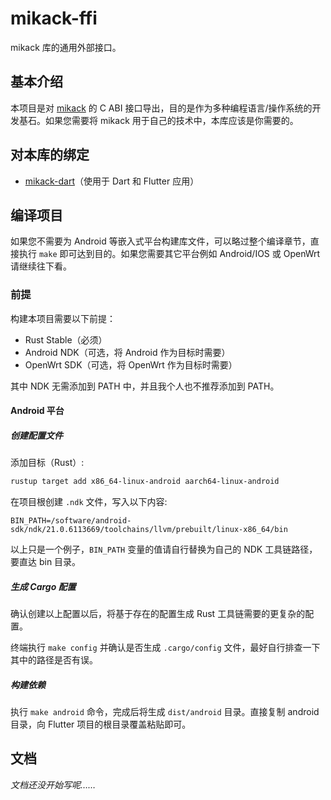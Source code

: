 # mikack-ffi

mikack 库的通用外部接口。

## 基本介绍

本项目是对 [mikack](https://github.com/Hentioe/mikack) 的 C ABI 接口导出，目的是作为多种编程语言/操作系统的开发基石。如果您需要将 mikack 用于自己的技术中，本库应该是你需要的。

## 对本库的绑定

- [mikack-dart](https://github.com/Hentioe/mikack-dart)（使用于 Dart 和 Flutter 应用）

## 编译项目

如果您不需要为 Android 等嵌入式平台构建库文件，可以略过整个编译章节，直接执行 `make` 即可达到目的。如果您需要其它平台例如 Android/IOS 或 OpenWrt 请继续往下看。

### 前提

构建本项目需要以下前提：

- Rust Stable（必须）
- Android NDK（可选，将 Android 作为目标时需要）
- OpenWrt SDK（可选，将 OpenWrt 作为目标时需要）

其中 NDK 无需添加到 PATH 中，并且我个人也不推荐添加到 PATH。

#### Android 平台

##### 创建配置文件

添加目标（Rust）: 

```bash
rustup target add x86_64-linux-android aarch64-linux-android
```

在项目根创建 `.ndk` 文件，写入以下内容:

```env
BIN_PATH=/software/android-sdk/ndk/21.0.6113669/toolchains/llvm/prebuilt/linux-x86_64/bin
```

以上只是一个例子，`BIN_PATH` 变量的值请自行替换为自己的 NDK 工具链路径，要直达 bin 目录。

##### 生成 Cargo 配置

确认创建以上配置以后，将基于存在的配置生成 Rust 工具链需要的更复杂的配置。

终端执行 `make config` 并确认是否生成 `.cargo/config` 文件，最好自行排查一下其中的路径是否有误。

##### 构建依赖

执行 `make android` 命令，完成后将生成 `dist/android` 目录。直接复制 android 目录，向 Flutter 项目的根目录覆盖粘贴即可。

## 文档

_文档还没开始写呢……_